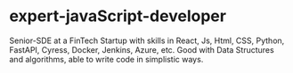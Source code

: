 # expert-javaScript-developer

Senior-SDE at a FinTech Startup with skills in React, Js, Html, CSS, Python, FastAPI, Cyress, Docker, Jenkins, Azure, etc. Good with Data Structures and algorithms, able to write code in simplistic ways.
